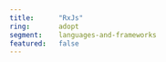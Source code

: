 ```yaml
---
title:      "RxJs"
ring:       adopt
segment:    languages-and-frameworks
featured:   false
---
```

